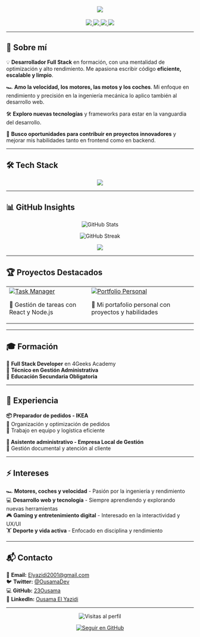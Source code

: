 <h1 align="center">
  <img src="https://readme-typing-svg.demolab.com?font=Fira+Code&weight=600&size=30&duration=3000&pause=500&color=F7C600&center=true&vCenter=true&width=700&height=60&lines=Ousama+El+Yazidi;Full+Stack+Developer;%F0%9F%94%A5+Apasionado+por+la+tecnología"/>
</h1>

<p align="center">
  <a href="mailto:Elyazidi2001@gmail.com">
    <img src="https://img.shields.io/badge/Email-D14836?style=for-the-badge&logo=gmail&logoColor=white" />
  </a>
  <a href="https://github.com/23Ousama">
    <img src="https://img.shields.io/badge/GitHub-181717?style=for-the-badge&logo=github&logoColor=white" />
  </a>
  <a href="https://twitter.com/OusamaDev">
    <img src="https://img.shields.io/badge/Twitter-1DA1F2?style=for-the-badge&logo=twitter&logoColor=white" />
  </a>
  <a href="https://www.linkedin.com/in/ousamaelyazidi">
    <img src="https://img.shields.io/badge/LinkedIn-0077B5?style=for-the-badge&logo=linkedin&logoColor=white" />
  </a>
</p>

---

## 🚀 Sobre mí  

💡 **Desarrollador Full Stack** en formación, con una mentalidad de optimización y alto rendimiento. Me apasiona escribir código **eficiente, escalable y limpio**.  

🏎️ **Amo la velocidad, los motores, las motos y los coches**. Mi enfoque en rendimiento y precisión en la ingeniería mecánica lo aplico también al desarrollo web.  

🛠️ **Exploro nuevas tecnologías** y frameworks para estar en la vanguardia del desarrollo.  

📌 **Busco oportunidades para contribuir en proyectos innovadores** y mejorar mis habilidades tanto en frontend como en backend.  

---

## 🛠️ Tech Stack  

<p align="center">
  <img src="https://skillicons.dev/icons?i=html,css,js,react,python,flask,bootstrap,nodejs,git,github" />
</p>

---

## 📊 GitHub Insights  

<p align="center">
  <img src="https://github-readme-stats.vercel.app/api?username=23Ousama&show_icons=true&theme=tokyonight" alt="GitHub Stats" />
</p>

<p align="center">
  <img src="https://github-readme-streak-stats.herokuapp.com/?user=23Ousama&theme=tokyonight" alt="GitHub Streak" />
</p>

<p align="center">
  <img src="https://github-profile-summary-cards.vercel.app/api/cards/profile-details?username=23Ousama&theme=github_dark" />
</p>

---

## 🏆 Proyectos Destacados  

<table>
  <tr>
    <td>
      <a href="https://github.com/23Ousama/task-manager">
        <img src="https://github-readme-stats.vercel.app/api/pin/?username=23Ousama&repo=task-manager&theme=tokyonight" alt="Task Manager" />
      </a>
      <p>📌 Gestión de tareas con React y Node.js</p>
    </td>
    <td>
      <a href="https://github.com/23Ousama/portfolio">
        <img src="https://github-readme-stats.vercel.app/api/pin/?username=23Ousama&repo=portfolio&theme=tokyonight" alt="Portfolio Personal" />
      </a>
      <p>📌 Mi portafolio personal con proyectos y habilidades</p>
    </td>
  </tr>
</table>

---

## 🎓 Formación  

📌 **Full Stack Developer** en 4Geeks Academy    
📌 **Técnico en Gestión Administrativa**    
📌 **Educación Secundaria Obligatoria**    

---

## 💼 Experiencia  

**📦 Preparador de pedidos - IKEA**  
🔹 Organización y optimización de pedidos  
🔹 Trabajo en equipo y logística eficiente  

**📂 Asistente administrativo - Empresa Local de Gestión**  
🔹 Gestión documental y atención al cliente  

---

## ⚡ Intereses  

🏎️ **Motores, coches y velocidad** - Pasión por la ingeniería y rendimiento  
💻 **Desarrollo web y tecnología** - Siempre aprendiendo y explorando nuevas herramientas  
🎮 **Gaming y entretenimiento digital** - Interesado en la interactividad y UX/UI  
🏋️ **Deporte y vida activa** - Enfocado en disciplina y rendimiento  

---

## 📬 Contacto  

📧 **Email:** Elyazidi2001@gmail.com  
🐦 **Twitter:** [@OusamaDev](https://twitter.com/OusamaDev)  
💻 **GitHub:** [23Ousama](https://github.com/23Ousama)  
🔗 **LinkedIn:** [Ousama El Yazidi](https://www.linkedin.com/in/ousamaelyazidi)  

---

<p align="center">
  <img src="https://komarev.com/ghpvc/?username=23Ousama&color=brightgreen" alt="Visitas al perfil" />
</p>

<p align="center">
  <a href="https://github.com/23Ousama">
    <img src="https://img.shields.io/github/followers/23Ousama?label=Seguir&style=social" alt="Seguir en GitHub" />
  </a>
</p>
